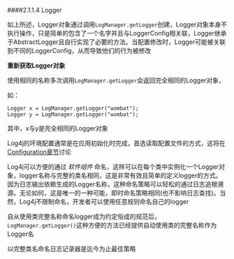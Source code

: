 ####2.1.1.4 Logger

如上所述，Logger对象通过调用`LogManager.getLogger`创建，Logger对象本身不执行操作，只是简单的包含了一个名字并且与LoggerConfig相关联，Logger继承于AbstractLogger且自行实现了必要的方法。当配置修改时，Logger可能被关联到不同的LoggerConfig，从而导致他们的行为被修改

**重新获取Logger对象**

使用相同的名称多次调用`LogManager.getLogger`会返回完全相同的Logger对象，

如：

	Logger x = LogManager.getLogger("wombat");
	Logger y = LogManager.getLogger("wombat");

其中，x与y是完全相同的Logger对象

Log4j的环境配置通常是在应用初始化时完成，首选读取配置文件的方式，这将在[Configuration章节](#Configuration)讨论

Log4j可以方便的通过 *软件组件* 命名，这样可以在每个类中实例化一个Logger对象，logger名称与完整的类名相同，这是非常有效且简单的定义logger的方式。因为日志输出依赖生成的Logger名称，这种命名策略可以轻松的通过日志追根溯源。无论如何，这是唯一的一种可能，即时命名策略相同(也不影响日志查找)。当然，Log4j不限制命名，开发者可以使用任意规则命名自己的logger

自从使用类完整名称命名logger成为约定俗成的规范后，`LogManager.getLogger()`这种方便的方法已经提供自动使用类的完整名称作为Logger名

以完整类名命名日志记录器是迄今为止最佳策略